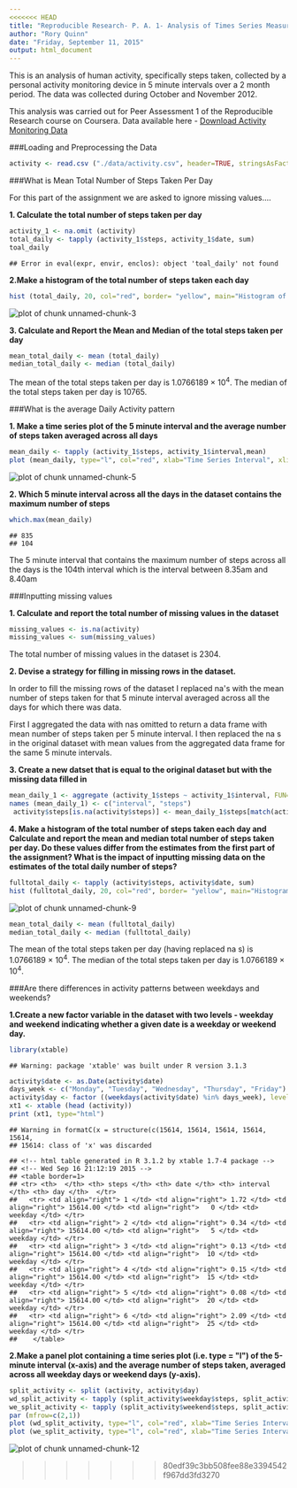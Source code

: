 ```yaml
---
<<<<<<< HEAD
title: "Reproducible Research- P. A. 1- Analysis of Times Series Measurements of Human Activity (Steps Taken)"
author: "Rory Quinn"
date: "Friday, September 11, 2015"
output: html_document
---
```


This is an analysis of human activity, specifically steps taken, collected by a personal activity monitoring device in 5 minute intervals over a 2 month period. The data was collected during October and November 2012. 

This analysis was carried out for Peer Assessment 1 of the Reproducible Research course on Coursera. Data available here - [Download Activity Monitoring Data](https://d396qusza40orc.cloudfront.net/repdata%2Fdata%2Factivity.zip) 

###Loading and Preprocessing the Data


```r
activity <- read.csv ("./data/activity.csv", header=TRUE, stringsAsFactors=FALSE)
```

###What is Mean Total Number of Steps Taken Per Day

For this part of the assignment we are asked to ignore missing values....  

**1. Calculate the total number of steps taken per day**


```r
activity_1 <- na.omit (activity)
total_daily <- tapply (activity_1$steps, activity_1$date, sum)
toal_daily
```

```
## Error in eval(expr, envir, enclos): object 'toal_daily' not found
```

**2.Make a histogram of the total number of steps taken each day**


```r
hist (total_daily, 20, col="red", border= "yellow", main="Histogram of Total Daily Steps", xlab="Total Daily Steps", xlim=c(0,25000))
```

![plot of chunk unnamed-chunk-3](figure/unnamed-chunk-3-1.png) 

**3. Calculate and Report the Mean and Median of the total steps taken per day**


```r
mean_total_daily <- mean (total_daily)
median_total_daily <- median (total_daily)
```

The mean of the total steps taken per day is 1.0766189 &times; 10<sup>4</sup>. The median of the total steps taken per day is 10765.

###What is the average Daily Activity pattern

**1. Make a time series plot of the 5 minute interval and the average number of steps taken averaged across all days**


```r
mean_daily <- tapply (activity_1$steps, activity_1$interval,mean)
plot (mean_daily, type="l", col="red", xlab="Time Series Interval", xlim=c(0,300), ylab="Mean Steps across all days")
```

![plot of chunk unnamed-chunk-5](figure/unnamed-chunk-5-1.png) 

**2. Which 5 minute interval across all the days in the dataset contains the maximum number of steps**


```r
which.max(mean_daily)
```

```
## 835 
## 104
```

The 5 minute interval that contains the maximum number of steps across all the days is the  104th interval which is the interval between 8.35am and 8.40am

###Inputting missing values

**1. Calculate and report the total number of missing values in the dataset**


```r
missing_values <- is.na(activity)
missing_values <- sum(missing_values)
```

The total number of missing values in the dataset is 2304.

**2. Devise a strategy for filling in missing rows in the dataset.** 

In order to fill the missing rows of the dataset I replaced na's with the mean number of steps taken for that 5 minute interval averaged across all the days for which there was data. 

First I aggregated the data with nas omitted to return a data frame with mean number of steps taken per 5 minute interval. I then replaced the na s in the original dataset with mean values from the aggregated data frame for the same 5 minute intervals. 

**3. Create a new datset that is equal to the original dataset but with the missing data filled in** 


```r
mean_daily_1 <- aggregate (activity_1$steps ~ activity_1$interval, FUN=mean)
names (mean_daily_1) <- c("interval", "steps")
 activity$steps[is.na(activity$steps)] <- mean_daily_1$steps[match(activity$interval[is.na(activity$steps)],mean_daily_1$interval)]
```

**4. Make a histogram of the total number of steps taken each day and Calculate and report the mean and median total number of steps taken per day. Do these values differ from the estimates from the first part of the assignment? What is the impact of inputting missing data on the estimates of the total daily number of steps?**


```r
fulltotal_daily <- tapply (activity$steps, activity$date, sum)
hist (fulltotal_daily, 20, col="red", border= "yellow", main="Histogram of Total Daily Steps", xlab="Total Daily Steps", xlim=c(0,25000))
```

![plot of chunk unnamed-chunk-9](figure/unnamed-chunk-9-1.png) 


```r
mean_total_daily <- mean (fulltotal_daily)
median_total_daily <- median (fulltotal_daily)
```

The mean of the total steps taken per day (having replaced na s) is 1.0766189 &times; 10<sup>4</sup>. The median of the total steps taken per day is 1.0766189 &times; 10<sup>4</sup>. 

###Are there differences in activity patterns between weekdays and weekends?

**1.Create a new factor variable in the dataset with two levels - weekday and weekend indicating whether a given date is a weekday or weekend day.**


```r
library(xtable)
```

```
## Warning: package 'xtable' was built under R version 3.1.3
```

```r
activity$date <- as.Date(activity$date)
days_week <- c("Monday", "Tuesday", "Wednesday", "Thursday", "Friday")
activity$day <- factor ((weekdays(activity$date) %in% days_week), levels=c(FALSE, TRUE), labels=c("weekend", "weekday"))
xt1 <- xtable (head (activity))
print (xt1, type="html")
```

```
## Warning in formatC(x = structure(c(15614, 15614, 15614, 15614, 15614,
## 15614: class of 'x' was discarded
```

```
## <!-- html table generated in R 3.1.2 by xtable 1.7-4 package -->
## <!-- Wed Sep 16 21:12:19 2015 -->
## <table border=1>
## <tr> <th>  </th> <th> steps </th> <th> date </th> <th> interval </th> <th> day </th>  </tr>
##   <tr> <td align="right"> 1 </td> <td align="right"> 1.72 </td> <td align="right"> 15614.00 </td> <td align="right">   0 </td> <td> weekday </td> </tr>
##   <tr> <td align="right"> 2 </td> <td align="right"> 0.34 </td> <td align="right"> 15614.00 </td> <td align="right">   5 </td> <td> weekday </td> </tr>
##   <tr> <td align="right"> 3 </td> <td align="right"> 0.13 </td> <td align="right"> 15614.00 </td> <td align="right">  10 </td> <td> weekday </td> </tr>
##   <tr> <td align="right"> 4 </td> <td align="right"> 0.15 </td> <td align="right"> 15614.00 </td> <td align="right">  15 </td> <td> weekday </td> </tr>
##   <tr> <td align="right"> 5 </td> <td align="right"> 0.08 </td> <td align="right"> 15614.00 </td> <td align="right">  20 </td> <td> weekday </td> </tr>
##   <tr> <td align="right"> 6 </td> <td align="right"> 2.09 </td> <td align="right"> 15614.00 </td> <td align="right">  25 </td> <td> weekday </td> </tr>
##    </table>
```

**2.Make a panel plot containing a time series plot (i.e. type = "l") of the 5-minute interval (x-axis) and the average number of steps taken, averaged across all weekday days or weekend days (y-axis).**


```r
split_activity <- split (activity, activity$day)
wd_split_activity <- tapply (split_activity$weekday$steps, split_activity$weekday$interval, mean)
we_split_activity <- tapply (split_activity$weekend$steps, split_activity$weekend$interval, mean)
par (mfrow=c(2,1))
plot (wd_split_activity, type="l", col="red", xlab="Time Series Interval", ylab= "Mean Steps", main="Weekday", ylim=c(0,250))
plot (we_split_activity, type="l", col="red", xlab="Time Series Interval",  ylab= "Mean Steps", main="Weekend", ylim=c(0,250))
```

![plot of chunk unnamed-chunk-12](figure/unnamed-chunk-12-1.png) 





>>>>>>> 80edf39c3bb508fee88e3394542f967dd3fd3270

